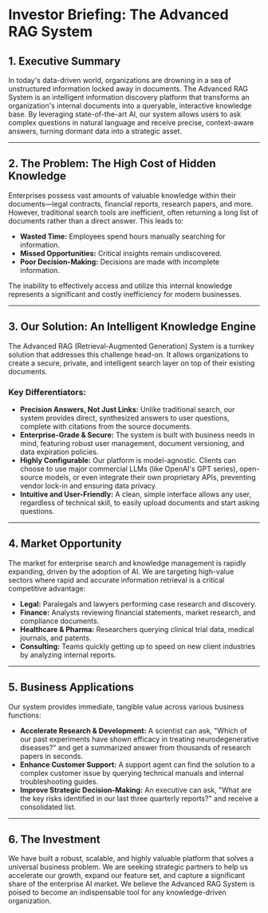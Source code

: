 # Investor Briefing: The Advanced RAG System

## 1. Executive Summary

In today's data-driven world, organizations are drowning in a sea of unstructured information locked away in documents. The Advanced RAG System is an intelligent information discovery platform that transforms an organization's internal documents into a queryable, interactive knowledge base. By leveraging state-of-the-art AI, our system allows users to ask complex questions in natural language and receive precise, context-aware answers, turning dormant data into a strategic asset.

---

## 2. The Problem: The High Cost of Hidden Knowledge

Enterprises possess vast amounts of valuable knowledge within their documents—legal contracts, financial reports, research papers, and more. However, traditional search tools are inefficient, often returning a long list of documents rather than a direct answer. This leads to:

*   **Wasted Time:** Employees spend hours manually searching for information.
*   **Missed Opportunities:** Critical insights remain undiscovered.
*   **Poor Decision-Making:** Decisions are made with incomplete information.

The inability to effectively access and utilize this internal knowledge represents a significant and costly inefficiency for modern businesses.

---

## 3. Our Solution: An Intelligent Knowledge Engine

The Advanced RAG (Retrieval-Augmented Generation) System is a turnkey solution that addresses this challenge head-on. It allows organizations to create a secure, private, and intelligent search layer on top of their existing documents.

### Key Differentiators:

*   **Precision Answers, Not Just Links:** Unlike traditional search, our system provides direct, synthesized answers to user questions, complete with citations from the source documents.
*   **Enterprise-Grade & Secure:** The system is built with business needs in mind, featuring robust user management, document versioning, and data expiration policies.
*   **Highly Configurable:** Our platform is model-agnostic. Clients can choose to use major commercial LLMs (like OpenAI's GPT series), open-source models, or even integrate their own proprietary APIs, preventing vendor lock-in and ensuring data privacy.
*   **Intuitive and User-Friendly:** A clean, simple interface allows any user, regardless of technical skill, to easily upload documents and start asking questions.

---

## 4. Market Opportunity

The market for enterprise search and knowledge management is rapidly expanding, driven by the adoption of AI. We are targeting high-value sectors where rapid and accurate information retrieval is a critical competitive advantage:

*   **Legal:** Paralegals and lawyers performing case research and discovery.
*   **Finance:** Analysts reviewing financial statements, market research, and compliance documents.
*   **Healthcare & Pharma:** Researchers querying clinical trial data, medical journals, and patents.
*   **Consulting:** Teams quickly getting up to speed on new client industries by analyzing internal reports.

---

## 5. Business Applications

Our system provides immediate, tangible value across various business functions:

*   **Accelerate Research & Development:** A scientist can ask, "Which of our past experiments have shown efficacy in treating neurodegenerative diseases?" and get a summarized answer from thousands of research papers in seconds.
*   **Enhance Customer Support:** A support agent can find the solution to a complex customer issue by querying technical manuals and internal troubleshooting guides.
*   **Improve Strategic Decision-Making:** An executive can ask, "What are the key risks identified in our last three quarterly reports?" and receive a consolidated list.

---

## 6. The Investment

We have built a robust, scalable, and highly valuable platform that solves a universal business problem. We are seeking strategic partners to help us accelerate our growth, expand our feature set, and capture a significant share of the enterprise AI market. We believe the Advanced RAG System is poised to become an indispensable tool for any knowledge-driven organization.
